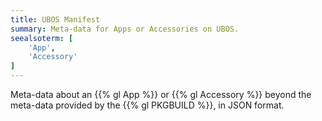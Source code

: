 ```yaml
---
title: UBOS Manifest
summary: Meta-data for Apps or Accessories on UBOS.
seealsoterm: [
    'App',
    'Accessory'
]
---
```


Meta-data about an {{% gl App %}} or {{% gl Accessory %}} beyond the
meta-data provided by the {{% gl PKGBUILD %}}, in JSON format.
